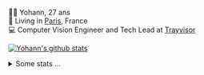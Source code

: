 <p>
  👨🏻 <bold>Yohann</bold>, 27 ans<br/>
  💼 Living in <a href="https://www.google.com/maps?q=paris">Paris</a>, France<br/>
  💻 Computer Vision Engineer and Tech Lead at <a href="https://trayvisor.com/">Trayvisor</a><br/>
</p>

<a href="https://github.com/anuraghazra/github-readme-stats"><img align="center" src="https://github-readme-stats-go94hl40s-yohann84l.vercel.app//api?username=yohann84L&show_icons=true&include_all_commits=true" alt="Yohann's github stats" /> </a>


<details>
  <summary>Some stats ...</summary><br/>
  

<!--START_SECTION:waka-->
![Code Time](http://img.shields.io/badge/Code%20Time-1%2C129%20hrs%2015%20mins-blue)

![Profile Views](http://img.shields.io/badge/Profile%20Views-0-blue)

**🐱 My GitHub Data** 

> 📦 440.8 kB Used in GitHub's Storage 
 > 
> 🏆 1,009 Contributions in the Year 2024
 > 
> 🚫 Not Opted to Hire
 > 
> 📜 26 Public Repositories 
 > 
> 🔑 21 Private Repositories 
 > 
**I'm an Early 🐤** 

```text
🌞 Morning                15402 commits       ████████░░░░░░░░░░░░░░░░░   31.59 % 
🌆 Daytime                27524 commits       ██████████████░░░░░░░░░░░   56.46 % 
🌃 Evening                5691 commits        ███░░░░░░░░░░░░░░░░░░░░░░   11.67 % 
🌙 Night                  136 commits         ░░░░░░░░░░░░░░░░░░░░░░░░░   00.28 % 
```
📅 **I'm Most Productive on Wednesday** 

```text
Monday                   8863 commits        █████░░░░░░░░░░░░░░░░░░░░   18.18 % 
Tuesday                  9008 commits        █████░░░░░░░░░░░░░░░░░░░░   18.48 % 
Wednesday                10664 commits       █████░░░░░░░░░░░░░░░░░░░░   21.87 % 
Thursday                 9785 commits        █████░░░░░░░░░░░░░░░░░░░░   20.07 % 
Friday                   9448 commits        █████░░░░░░░░░░░░░░░░░░░░   19.38 % 
Saturday                 290 commits         ░░░░░░░░░░░░░░░░░░░░░░░░░   00.59 % 
Sunday                   695 commits         ░░░░░░░░░░░░░░░░░░░░░░░░░   01.43 % 
```


📊 **This Week I Spent My Time On** 

```text
🕑︎ Time Zone: Europe/Paris

💬 Programming Languages: 
No Activity Tracked This Week

🔥 Editors: 
No Activity Tracked This Week

💻 Operating System: 
No Activity Tracked This Week
```

**I Mostly Code in Python** 

```text
Python                   26 repos            ██████████████░░░░░░░░░░░   54.17 % 
Jupyter Notebook         5 repos             ███░░░░░░░░░░░░░░░░░░░░░░   10.42 % 
JavaScript               3 repos             ██░░░░░░░░░░░░░░░░░░░░░░░   06.25 % 
HTML                     2 repos             █░░░░░░░░░░░░░░░░░░░░░░░░   04.17 % 
Shell                    1 repo              █░░░░░░░░░░░░░░░░░░░░░░░░   02.08 % 
```




 Last Updated on 25/08/2024 00:36:08 UTC
<!--END_SECTION:waka-->
